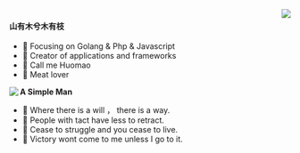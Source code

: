 <img  align="right" src="https://github-readme-streak-stats.herokuapp.com?user=w303972870&theme=neon_blurange&hide_border=true&locale=zh&date_format=%5BY.%5Dn.j" />






####  山有木兮木有枝

- :orange_book: Focusing on Golang & Php & Javascript
- :hammer: Creator of applications and frameworks
- :boy: Call me Huomao
- :meat_on_bone: Meat lover
<img  align="left" src="https://github-readme-stats.vercel.app/api?username=w303972870&show_icons=true&hide_title=true&theme=outrun&hide_border=true" />
<div>
<p><b>A Simple Man</b><p/>
<ul>
<li> 🔭 Where there is a will ， there is a way.</li>
<li> 🌱 People with tact have less to retract.</li>
<li> 👯 Cease to struggle and you cease to live.</li>
<li> 🤔 Victory wont come to me unless I go to it. </li>
</ul>
</div>
<!--
<img  align="right" src="https://github-readme-stats.vercel.app/api/top-langs/?username=w303972870&theme=outrun" />
<img  align="center" src="https://activity-graph.herokuapp.com/graph?username=w303972870&theme=dracula" />
-->
